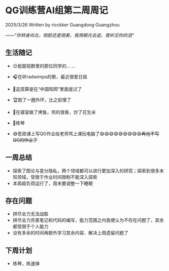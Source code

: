 # QG训练营AI组第二周周记

2025/3/26 Written by ricckker Guangdong·Guangzhou

*——“你转身向北，侧脸还是很美，我用眼光去追，竟听见你的泪”*

## 生活随记

- 😔挺鄙视群里的那位同学的... ...

- 🎧在听radwimps的歌，最近很爱日摇
- 🥵这周算是在“中国知网”里面度过了
- 🏆跑了一圈外环，比之前慢了
- 🤩在寝室做了烤鱼，煎的很香，炒了花生米
- 🎸练琴
- 😅思政课上写QG作业给老师骂上课玩电脑了😅😅😅😅😅😅😅😅😅~~再也不写QG的作业了~~

## 一周总结

- 探索了图论与差分隐私，两个领域都可以进行更加深入的研究；探索到很多未知领域，受限于作业时间限制不能深入探索
- 本周超负荷运行了，周末要调整一下睡眠

## 存在问题

- 拼尽全力无法战胜
- 拼尽全力完善笔记和代码的编写，能力范围之内我便认为不存在问题了，其余都受限于个人能力
- 没有多余的时间再额外学习其余内容、解决上周遗留问题了

## 下周计划

- 练琴，练速弹